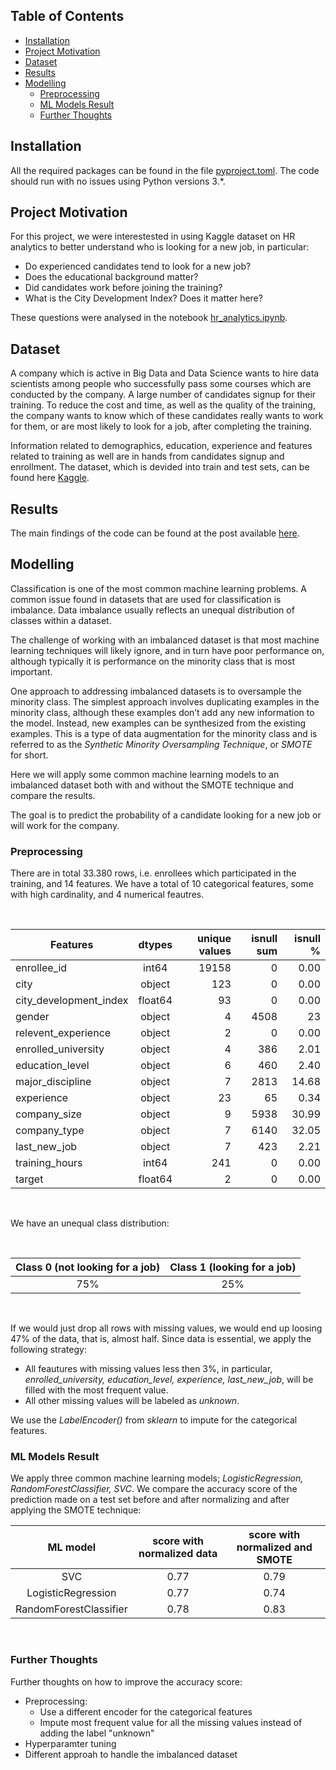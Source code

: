 ## Table of Contents

- [Installation ](##Installation )
- [Project Motivation](##PM)
- [Dataset](##Dataset)
- [Results](##Results)
- [Modelling](##Modelling)
  - [Preprocessing](###PrePro)
  - [ML Models Result](###MLResult)
  - [Further Thoughts](###FT)

## Installation 
All the required packages can be found in the file [pyproject.toml](https://github.com/elenacramer/HR_Analysis/blob/main/pyproject.toml). The code should run with no issues using Python versions 3.*.

## Project Motivation <a name="PM"></a>
For this project, we were interestested in using Kaggle dataset on HR analytics to better understand who is looking for a new job, in particular: 

- Do experienced candidates tend to look for a new job?
- Does the educational background matter?
- Did candidates work before joining the training?
- What is the City Development Index? Does it matter here?

These questions were analysed in the notebook  [hr_analytics.ipynb](https://github.com/elenacramer/HR_Analysis/blob/main/hr_analytics.ipynb).

## Dataset

A company which is active in Big Data and Data Science wants to hire data scientists among people who successfully pass some courses which are conducted by the company. A large number of candidates signup for their training. To reduce the cost and time, as well as the quality of the training, the company wants to know which of these candidates really wants to work for them, or are most likely to look for a job, after completing the training. 


Information related to demographics, education, experience and features related to training as well are in hands from candidates signup and enrollment. The dataset, which is devided into train and test sets, can be found here [Kaggle](https://www.kaggle.com/arashnic/hr-analytics-job-change-of-data-scientists?select=aug_train.csv).

## Results

The main findings of the code can be found at the post available [here](https://github.com/elenacramer/HR_Analysis/blob/main/blog/blog.md).

## Modelling

Classification is one of the most common machine learning problems. A common issue found in datasets that are used for classification is imbalance. Data imbalance usually reflects an unequal distribution of classes within a dataset. 

The challenge of working with an imbalanced dataset is that most machine learning techniques will likely ignore, and in turn have poor performance on, although typically it is performance on the minority class that is most important. 


One approach to addressing imbalanced datasets is to oversample the minority class. The simplest approach involves duplicating examples in the minority class, although these examples don’t add any new information to the model. Instead, new examples can be synthesized from the existing examples. This is a type of data augmentation for the minority class and is referred to as the *Synthetic Minority Oversampling Technique*, or *SMOTE* for short.

Here we will apply some common machine learning models to an imbalanced dataset both with and without the SMOTE technique and compare the results. 


The goal is to predict the probability of a candidate looking for a new job or will work for the company. 


### Preprocessing  <a name="PrePro"></a>

There are in total 33.380 rows, i.e. enrollees which participated in the training, and 14 features. We have a total of 10 categorical features, some with high cardinality, and 4 numerical feautres. 

<br />

| Features        | dtypes      | unique values | isnull sum  | isnull % |
| --------------- |:-----------:| -------------:| -----------:|---------:|
|enrollee_id      |	int64	       |19158	|         0	|          0.00|
|city|	object|	123|	0 |	0.00|
|city_development_index	| float64 |	93|	0|	0.00|
|gender	|object|	4	| 4508	|23|.53|
|relevent_experience|	object|	2	|0|	0.00|
|enrolled_university|	object|	4|	386|	2.01|
|education_level|	object|	6	|460	|2.40|
|major_discipline|	object|	7	|2813	|14.68|
|experience|	object|	23|	65	|0.34|
|company_size	|object|	9	|5938	|30.99|
|company_type|	object|	7|	6140	|32.05|
|last_new_job|	object|	7|	423|	2.21|
|training_hours|	int64	|241	|0	|0.00|
|target	|float64	|2	|0	|0.00|

<br />

We have an unequal class distribution:

<br />

| Class 0 (not looking for a job) | Class 1 (looking for a job) |
|:-------------------------------:|:---------------------------:|
| 75%                             | 25%                         | 

<br />


If we would just drop all rows with missing values, we would end up loosing 47% of the data, that is, almost half. Since data is essential, we apply the following strategy:
- All feautures with missing values less then 3%, in particular, *enrolled_university, education_level, experience, last_new_job*, will be filled with the most frequent value. 
- All other missing values will be labeled as *unknown*. 

We use the *LabelEncoder()* from *sklearn* to impute for the categorical features.

### ML Models Result <a name="MLResults"></a>

We apply three common machine learning models; *LogisticRegression, RandomForestClassifier, SVC*. We compare the accuracy score of the prediction made on a test set before and after normalizing and after applying the SMOTE technique:
<br />

|ML model  |		score with normalized data| score with normalized and SMOTE |
|:--------:|:-----------------------:|:-------------------------------:|
| SVC|	0.77 |	0.79 |
|LogisticRegression	| 0.77| 0.74|
|RandomForestClassifier	| 0.78 | 0.83 |

<br />


### Further Thoughts <a name="FT"></a>
Further thoughts on how to improve the accuracy score:
- Preprocessing:
  - Use a different encoder for the categorical features
  - Impute most frequent value for all the missing values instead of adding the label "unknown"
- Hyperparamter tuning
- Different approah to handle the imbalanced dataset
